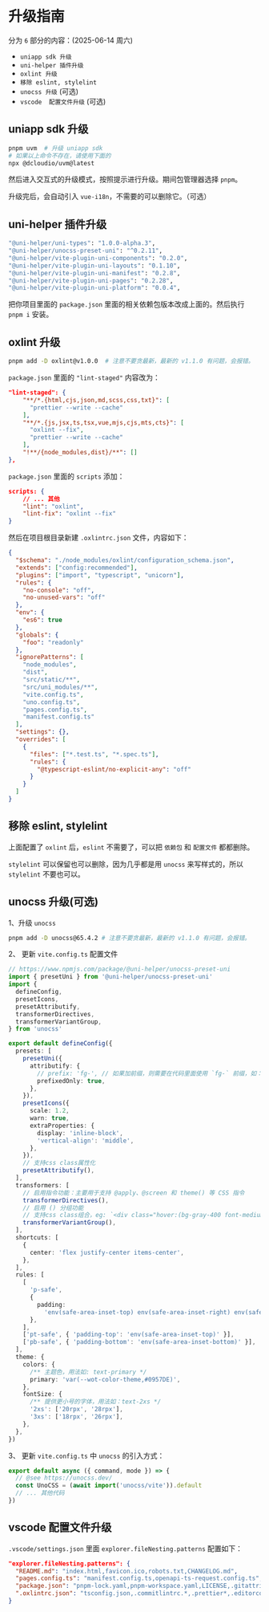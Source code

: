 # 升级指南

分为 `6` 部分的内容：(2025-06-14 周六)

- `uniapp sdk 升级`
- `uni-helper 插件升级`
- `oxlint 升级`
- `移除 eslint, stylelint`
- `unocss 升级` (可选)
- `vscode  配置文件升级` (可选)

## uniapp sdk 升级

```sh
pnpm uvm  # 升级 uniapp sdk
# 如果以上命令不存在，请使用下面的
npx @dcloudio/uvm@latest
```

然后进入交互式的升级模式，按照提示进行升级。期间包管理器选择 `pnpm`。

升级完后，会自动引入 `vue-i18n`，不需要的可以删除它。（可选）

## uni-helper 插件升级

```sh
"@uni-helper/uni-types": "1.0.0-alpha.3",
"@uni-helper/unocss-preset-uni": "^0.2.11",
"@uni-helper/vite-plugin-uni-components": "0.2.0",
"@uni-helper/vite-plugin-uni-layouts": "0.1.10",
"@uni-helper/vite-plugin-uni-manifest": "0.2.8",
"@uni-helper/vite-plugin-uni-pages": "0.2.28",
"@uni-helper/vite-plugin-uni-platform": "0.0.4",
```

把你项目里面的 `package.json` 里面的相关依赖包版本改成上面的。然后执行 `pnpm i` 安装。

## oxlint 升级

```sh
pnpm add -D oxlint@v1.0.0  # 注意不要贪最新，最新的 v1.1.0 有问题，会报错。
```

`package.json` 里面的 `"lint-staged"` 内容改为：

```json
"lint-staged": {
    "**/*.{html,cjs,json,md,scss,css,txt}": [
      "prettier --write --cache"
    ],
    "**/*.{js,jsx,ts,tsx,vue,mjs,cjs,mts,cts}": [
      "oxlint --fix",
      "prettier --write --cache"
    ],
    "!**/{node_modules,dist}/**": []
},
```

`package.json` 里面的 `scripts` 添加：

```json
scripts: {
    // ... 其他
    "lint": "oxlint",
    "lint-fix": "oxlint --fix"
}
```

然后在项目根目录新建 `.oxlintrc.json` 文件，内容如下：

```json
{
  "$schema": "./node_modules/oxlint/configuration_schema.json",
  "extends": ["config:recommended"],
  "plugins": ["import", "typescript", "unicorn"],
  "rules": {
    "no-console": "off",
    "no-unused-vars": "off"
  },
  "env": {
    "es6": true
  },
  "globals": {
    "foo": "readonly"
  },
  "ignorePatterns": [
    "node_modules",
    "dist",
    "src/static/**",
    "src/uni_modules/**",
    "vite.config.ts",
    "uno.config.ts",
    "pages.config.ts",
    "manifest.config.ts"
  ],
  "settings": {},
  "overrides": [
    {
      "files": ["*.test.ts", "*.spec.ts"],
      "rules": {
        "@typescript-eslint/no-explicit-any": "off"
      }
    }
  ]
}
```

## 移除 eslint, stylelint

上面配置了 `oxlint` 后，`eslint` 不需要了，可以把 `依赖包` 和 `配置文件` 都都删除。

`stylelint` 可以保留也可以删除，因为几乎都是用 `unocss` 来写样式的，所以 `stylelint` 不要也可以。

## unocss 升级(可选)

1、升级 `unocss`

```sh
pnpm add -D unocss@65.4.2 # 注意不要贪最新，最新的 v1.1.0 有问题，会报错。
```

2、 更新 `vite.config.ts` 配置文件

```ts
// https://www.npmjs.com/package/@uni-helper/unocss-preset-uni
import { presetUni } from '@uni-helper/unocss-preset-uni'
import {
  defineConfig,
  presetIcons,
  presetAttributify,
  transformerDirectives,
  transformerVariantGroup,
} from 'unocss'

export default defineConfig({
  presets: [
    presetUni({
      attributify: {
        // prefix: 'fg-', // 如果加前缀，则需要在代码里面使用 `fg-` 前缀，如：<div fg-border="1px solid #000"></div>
        prefixedOnly: true,
      },
    }),
    presetIcons({
      scale: 1.2,
      warn: true,
      extraProperties: {
        display: 'inline-block',
        'vertical-align': 'middle',
      },
    }),
    // 支持css class属性化
    presetAttributify(),
  ],
  transformers: [
    // 启用指令功能：主要用于支持 @apply、@screen 和 theme() 等 CSS 指令
    transformerDirectives(),
    // 启用 () 分组功能
    // 支持css class组合，eg: `<div class="hover:(bg-gray-400 font-medium) font-(light mono)">测试 unocss</div>`
    transformerVariantGroup(),
  ],
  shortcuts: [
    {
      center: 'flex justify-center items-center',
    },
  ],
  rules: [
    [
      'p-safe',
      {
        padding:
          'env(safe-area-inset-top) env(safe-area-inset-right) env(safe-area-inset-bottom) env(safe-area-inset-left)',
      },
    ],
    ['pt-safe', { 'padding-top': 'env(safe-area-inset-top)' }],
    ['pb-safe', { 'padding-bottom': 'env(safe-area-inset-bottom)' }],
  ],
  theme: {
    colors: {
      /** 主题色，用法如: text-primary */
      primary: 'var(--wot-color-theme,#0957DE)',
    },
    fontSize: {
      /** 提供更小号的字体，用法如：text-2xs */
      '2xs': ['20rpx', '28rpx'],
      '3xs': ['18rpx', '26rpx'],
    },
  },
})
```

3、 更新 `vite.config.ts` 中 `unocss` 的引入方式：

```ts
export default async ({ command, mode }) => {
  // @see https://unocss.dev/
  const UnoCSS = (await import('unocss/vite')).default
  // ... 其他代码
})
```

## vscode 配置文件升级

`.vscode/settings.json` 里面 `explorer.fileNesting.patterns` 配置如下：

```json
"explorer.fileNesting.patterns": {
  "README.md": "index.html,favicon.ico,robots.txt,CHANGELOG.md",
  "pages.config.ts": "manifest.config.ts,openapi-ts-request.config.ts",
  "package.json": "pnpm-lock.yaml,pnpm-workspace.yaml,LICENSE,.gitattributes,.gitignore,.gitpod.yml,CNAME,.npmrc,.browserslistrc",
  ".oxlintrc.json": "tsconfig.json,.commitlintrc.*,.prettier*,.editorconfig,.commitlint.cjs,.eslint*"
}
```

